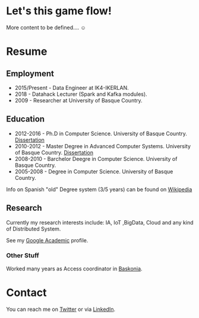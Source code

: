 # Let's this game flow!

More content to be defined.... &#9786;

# Resume

## Employment 

* 2015/Present - Data Engineer at IK4-IKERLAN. 
* 2018 - Datahack Lecturer (Spark and Kafka modules).
* 2009 - Researcher at University of Basque Country.

## Education 

* 2012-2016 - Ph.D in Computer Science. University of Basque Country. [Dissertation](http://hdl.handle.net/10810/18326)
* 2010-2012 - Master Degree in Advanced Computer Systems. University of Basque Country. [Dissertation](http://hdl.handle.net/10810/10131)
* 2008-2010 - Barchelor Deegre in Computer Science. University of Basque Country.
* 2005-2008 - Degree in Computer Science. University of Basque Country. 

Info on Spanish "old" Degree system (3/5 years) can be found on [Wikipedia](https://en.wikipedia.org/wiki/Bachelor%27s_degree#Spain)

## Research 

Currently my research interests include: IA, IoT ,BigData, Cloud and any kind of Distributed System. 

See my [Google Academic](https://scholar.google.es/citations?user=RcnJ168AAAAJ&hl=en) profile.

### Other Stuff

Worked many years as Access coordinator in [Baskonia](https://www.baskonia.com/). 

# Contact 

You can reach me on [Twitter](https://twitter.com/Neuw84) or via [LinkedIn](https://www.linkedin.com/in/acmanjon/).
